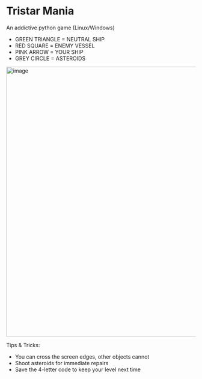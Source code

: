 # Tristar Mania
An addictive python game (Linux/Windows)

- GREEN TRIANGLE = NEUTRAL SHIP
- RED SQUARE = ENEMY VESSEL
- PINK ARROW = YOUR SHIP
- GREY CIRCLE = ASTEROIDS

<img width="1280" height="720" alt="image" src="https://github.com/user-attachments/assets/16f0e312-c22f-4255-a71c-ecb314ac3fd1" />

Tips & Tricks:

- You can cross the screen edges, other objects cannot
- Shoot asteroids for immediate repairs
- Save the 4-letter code to keep your level next time
